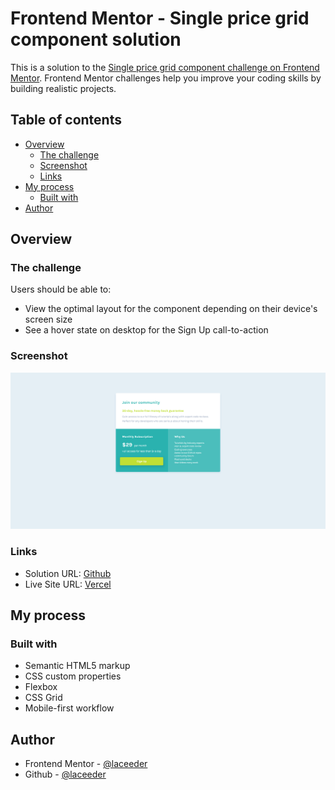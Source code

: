# Frontend Mentor - Single price grid component solution

This is a solution to the [Single price grid component challenge on Frontend Mentor](https://www.frontendmentor.io/challenges/single-price-grid-component-5ce41129d0ff452fec5abbbc). Frontend Mentor challenges help you improve your coding skills by building realistic projects. 

## Table of contents

- [Overview](#overview)
  - [The challenge](#the-challenge)
  - [Screenshot](#screenshot)
  - [Links](#links)
- [My process](#my-process)
  - [Built with](#built-with)
- [Author](#author)

## Overview

### The challenge

Users should be able to:

- View the optimal layout for the component depending on their device's screen size
- See a hover state on desktop for the Sign Up call-to-action

### Screenshot

![](./screenshot.png)

### Links

- Solution URL: [Github](https://github.com/laceeder/single-price-grid-component)
- Live Site URL: [Vercel](https://single-price-grid-component-ecru-sigma.vercel.app/)

## My process

### Built with

- Semantic HTML5 markup
- CSS custom properties
- Flexbox
- CSS Grid
- Mobile-first workflow
## Author

- Frontend Mentor - [@laceeder](https://www.frontendmentor.io/profile/laceeder)
- Github - [@laceeder](https://github.com/laceeder)
